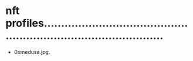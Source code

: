 # nft profiles........................................................................................
- 0xmedusa.jpg.
